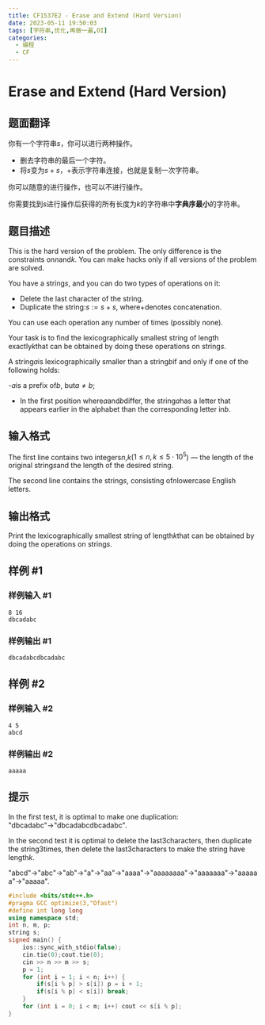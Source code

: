 ```yaml
---
title: CF1537E2 - Erase and Extend (Hard Version)
date: 2023-05-11 19:50:03
tags: [字符串,优化,再做一遍,OI]
categories:
  - 编程
  - CF
---
```

# Erase and Extend (Hard Version)

## 题面翻译

你有一个字符串$s$，你可以进行两种操作。
- 删去字符串的最后一个字符。
- 将$s$变为$s+s$，$+$表示字符串连接，也就是复制一次字符串。

你可以随意的进行操作，也可以不进行操作。

你需要找到$s$进行操作后获得的所有长度为$k$的字符串中**字典序最小**的字符串。

## 题目描述

This is the hard version of the problem. The only difference is the constraints on$n$and$k$. You can make hacks only if all versions of the problem are solved.

You have a string$s$, and you can do two types of operations on it:

- Delete the last character of the string.
- Duplicate the string:$s:=s+s$, where$+$denotes concatenation.

You can use each operation any number of times (possibly none).

Your task is to find the lexicographically smallest string of length exactly$k$that can be obtained by doing these operations on string$s$.

A string$a$is lexicographically smaller than a string$b$if and only if one of the following holds:

-$a$is a prefix of$b$, but$a\ne b$;
- In the first position where$a$and$b$differ, the string$a$has a letter that appears earlier in the alphabet than the corresponding letter in$b$.

## 输入格式

The first line contains two integers$n$,$k$($1 \leq n, k \leq 5\cdot 10^5$) — the length of the original string$s$and the length of the desired string.

The second line contains the string$s$, consisting of$n$lowercase English letters.

## 输出格式

Print the lexicographically smallest string of length$k$that can be obtained by doing the operations on string$s$.

## 样例 #1

### 样例输入 #1

```
8 16
dbcadabc
```

### 样例输出 #1

```
dbcadabcdbcadabc
```

## 样例 #2

### 样例输入 #2

```
4 5
abcd
```

### 样例输出 #2

```
aaaaa
```

## 提示

In the first test, it is optimal to make one duplication: "dbcadabc"$\to$"dbcadabcdbcadabc".

In the second test it is optimal to delete the last$3$characters, then duplicate the string$3$times, then delete the last$3$characters to make the string have length$k$.

"abcd"$\to$"abc"$\to$"ab"$\to$"a"$\to$"aa"$\to$"aaaa"$\to$"aaaaaaaa"$\to$"aaaaaaa"$\to$"aaaaaa"$\to$"aaaaa".
```cpp
#include <bits/stdc++.h>
#pragma GCC optimize(3,"Ofast")
#define int long long
using namespace std;
int n, m, p;
string s;
signed main() {
	ios::sync_with_stdio(false);
	cin.tie(0);cout.tie(0);
	cin >> n >> m >> s;
	p = 1;
	for (int i = 1; i < n; i++) {
		if(s[i % p] > s[i]) p = i + 1;
		if(s[i % p] < s[i]) break;
	}
	for (int i = 0; i < m; i++) cout << s[i % p];
}
```
<script src="https://giscus.app/client.js"
        data-repo="kimi0705/kimi0705.github.io"
        data-repo-id="R_kgDOJfkTvA"
        data-category="Q&A"
        data-category-id="DIC_kwDOJfkTvM4CWmkN"
        data-mapping="pathname"
        data-strict="0"
        data-reactions-enabled="1"
        data-emit-metadata="0"
        data-input-position="bottom"
        data-theme="preferred_color_scheme"
        data-lang="zh-CN"
        data-loading="lazy"
        crossorigin="anonymous"
        async>
</script>